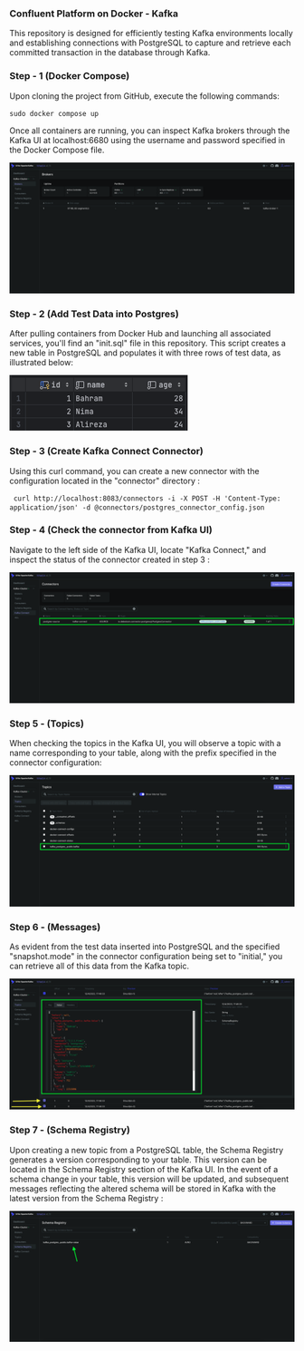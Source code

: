 ### Confluent Platform on Docker - Kafka

This repository is designed for efficiently testing Kafka environments locally and establishing connections with PostgreSQL to capture and retrieve each committed transaction in the database through Kafka.

### Step - 1 (Docker Compose)

Upon cloning the project from GitHub, execute the following commands:

````
sudo docker compose up
````

Once all containers are running, you can inspect Kafka brokers through the Kafka UI at localhost:6680 using the username and password specified in the Docker Compose file.

![](https://github.com/BahramJannesar/kafka-infra-docker-compose/blob/main/image/Kafka%20Broker.png)


### Step - 2 (Add Test Data into Postgres)

After pulling containers from Docker Hub and launching all associated services, you'll find an "init.sql" file in this repository. This script creates a new table in PostgreSQL and populates it with three rows of test data, as illustrated below:

![](https://github.com/BahramJannesar/kafka-infra-docker-compose/blob/main/image/Postgres%20Table.png)

### Step - 3  (Create Kafka Connect Connector)

Using this curl command, you can create a new connector with the configuration located in the "connector" directory : 

````
 curl http://localhost:8083/connectors -i -X POST -H 'Content-Type: application/json' -d @connectors/postgres_connector_config.json
````

### Step - 4 (Check the connector from Kafka UI)

Navigate to the left side of the Kafka UI, locate "Kafka Connect," and inspect the status of the connector created in step 3 : 

![](https://github.com/BahramJannesar/kafka-infra-docker-compose/blob/main/image/connector.png)

### Step 5 - (Topics)

When checking the topics in the Kafka UI, you will observe a topic with a name corresponding to your table, along with the prefix specified in the connector configuration:

![](https://github.com/BahramJannesar/kafka-infra-docker-compose/blob/main/image/Kafka%20Topic.png)

### Step 6 - (Messages)

As evident from the test data inserted into PostgreSQL and the specified "snapshot.mode" in the connector configuration being set to "initial," you can retrieve all of this data from the Kafka topic.

![](https://github.com/BahramJannesar/kafka-infra-docker-compose/blob/main/image/Kafka%20Message.png)

### Step 7 - (Schema Registry)

Upon creating a new topic from a PostgreSQL table, the Schema Registry generates a version corresponding to your table. This version can be located in the Schema Registry section of the Kafka UI. In the event of a schema change in your table, this version will be updated, and subsequent messages reflecting the altered schema will be stored in Kafka with the latest version from the Schema Registry :

![](https://github.com/BahramJannesar/kafka-infra-docker-compose/blob/main/image/Schema%20Registry.png)
